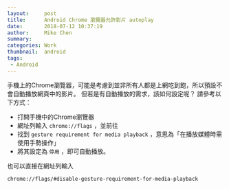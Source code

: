 ```yaml
---
layout:     post
title:      Android Chrome 瀏覽器允許影片 autoplay
date:       2018-07-12 10:37:19
author:     Mike Chen
summary:    
categories: Work
thumbnail:  android
tags:
 - Android
---
```


手機上的Chrome瀏覽器，可能是考慮到並非所有人都是上網吃到飽，所以預設不會自動播放網頁中的影片。
但若是有自動播放的需求，該如何設定呢？
請參考以下方式：

* 打開手機中的Chrome瀏覽器
* 網址列輸入 `chrome://flags` ，並前往
* 找到  `gesture requirement for media playback` ，意思為「在播放媒體時需使用手勢操作」
* 將其設定為 `停用` ，即可自動播放。


也可以直接在網址列輸入
```
chrome://flags/#disable-gesture-requirement-for-media-playback
```